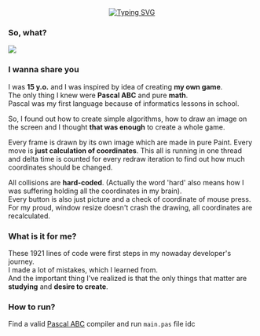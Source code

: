 <div align="center">
    <a href="https://git.io/typing-svg"><img src="https://readme-typing-svg.herokuapp.com?font=Fira+Code&weight=700&size=30&duration=1000&pause=2000&color=773AF7&background=7D63C811&center=true&vCenter=true&width=435&lines=my+first+ever+project;2-player+fighting+game" alt="Typing SVG" /></a>
</div>

### So, what?
![](docs/screen-record.gif)

### I wanna share you
I was **15 y.o.** and I was inspired by idea of creating **my own game**. 
<br/> The only thing I knew were **Pascal ABC** and pure **math**.
<br/> Pascal was my first language because of informatics lessons in school.

So, I found out how to create simple algorithms, how to draw an image on the screen and I thought **that was enough** to create a whole game.

Every frame is drawn by its own image which are made in pure Paint. Every move is **just calculation of coordinates**. This all is running in one thread and delta time is counted for every redraw iteration to find out how much coordinates should be changed.

All collisions are **hard-coded**. (Actually the word 'hard' also means how I was suffering holding all the coordinates in my brain). <br/>
Every button is also just picture and a check of coordinate of mouse press. <br/>
For my proud, window resize doesn't crash the drawing, all coordinates are recalculated.

### What is it for me?
These 1921 lines of code were first steps in my nowaday developer's journey. <br/> I made a lot of mistakes, which I learned from. <br/> And the important thing I've realized is that the only things that matter are **studying** and **desire to create**. 

### How to run?
Find a valid [Pascal ABC](https://pascalabc.net/ssyilki-dlya-skachivaniya) compiler and run `main.pas` file idc 